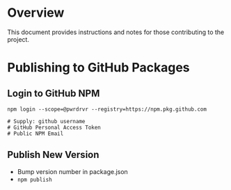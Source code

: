 # Overview

This document provides instructions and notes for those contributing to the project.

# Publishing to GitHub Packages

## Login to GitHub NPM

```
npm login --scope=@pwrdrvr --registry=https://npm.pkg.github.com

# Supply: github username
# GitHub Personal Access Token
# Public NPM Email
```

## Publish New Version

- Bump version number in package.json
- `npm publish`
